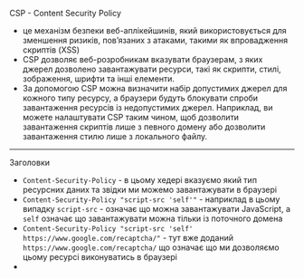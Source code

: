 CSP - Content Security Policy

- це механізм безпеки веб-аплікейшинів, який використовується для зменшення ризиків, пов’язаних з атаками, такими як впровадження скриптів (XSS)
- CSP дозволяє веб-розробникам вказувати браузерам, з яких джерел дозволено завантажувати ресурси, такі як скрипти, стилі, зображення, шрифти та інші елементи.
- За допомогою CSP можна визначити набір допустимих джерел для кожного типу ресурсу, а браузери будуть блокувати спроби завантаження ресурсів із недопустимих джерел. Наприклад, ви можете налаштувати CSP таким чином, щоб дозволити завантаження скриптів лише з певного домену або дозволити завантаження стилю лише з локального файлу.

---

Заголовки

- `Content-Security-Policy` - в цьому хедері вказуємо який тип ресурсних даних та звідки ми можемо завантажувати в браузері
- `Content-Security-Policy "script-src 'self'"` - наприклад в цьому випадку `script-src` - означає що можна завантажувати JavaScript, а `self` означає що завантажувати можна тільки із поточного домена
- `Content-Security-Policy "script-src 'self' https://www.google.com/recaptcha/"` - тут вже доданий `https://www.google.com/recaptcha/` що означає що ми дозволяємо цьому ресурсі виконуватись в браузері
- 